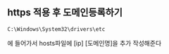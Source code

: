 ## https 적용 후 도메인등록하기

```
C:\Windows\System32\drivers\etc
```
에 들어가서 hosts파일에 [ip] [도메인명]을 추가 작성해준다